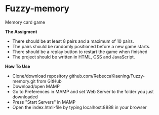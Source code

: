 # Fuzzy-memory
Memory card game 

**The Assigment**

* There should be at least 8 pairs and a maximum of 10 pairs.
* The pairs should be randomly positioned before a new game starts.
* There should be a replay button to restart the game when finished
* The project should be written in HTML, CSS and JavaScript.


**How To Use**

* Clone/download repository github.com/RebeccaKlaening/Fuzzy-memory.git from GitHub
* Download/open MAMP
* Go to Preferences in MAMP and set Web Server to the folder you just downloaded
* Press "Start Servers" in MAMP
* Open the index.html-file by typing localhost:8888 in your browser
